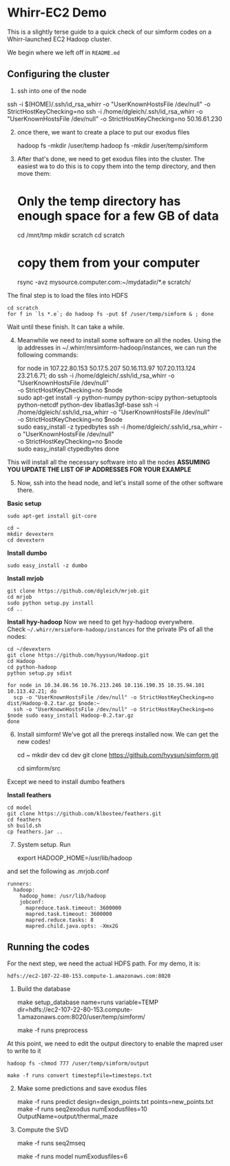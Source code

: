 Whirr-EC2 Demo
==============

This is a slightly terse guide to a quick check of our simform codes
on a Whirr-launched EC2 Hadoop cluster.

We begin where we left off in `README.md`

Configuring the cluster
-----------------------

1. ssh into one of the node

ssh -i $(HOME)/.ssh/id_rsa_whirr -o "UserKnownHostsFile /dev/null" -o StrictHostKeyChecking=no ssh -i /home/dgleich/.ssh/id_rsa_whirr -o "UserKnownHostsFile /dev/null" -o StrictHostKeyChecking=no 50.16.61.230

2. once there, we want to create a place to put our exodus files

    hadoop fs -mkdir /user/temp
    hadoop fs -mkdir /user/temp/simform
    
3. After that's done, we need to get exodus files into the cluster.
The easiest wa to do this is to copy them into the temp directory,
and then move them:    

    # Only the temp directory has enough space for a few GB of data
    cd /mnt/tmp
    mkdir scratch
    cd scratch
    # copy them from your computer 
    rsync -avz mysource.computer.com:~/mydatadir/*.e scratch/

The final step is to load the files into HDFS

    cd scratch
    for f in `ls *.e`; do hadoop fs -put $f /user/temp/simform & ; done

Wait until these finish.  It can take a while.

4.  Meanwhile we need to install some software on all the nodes.  Using
the ip addresses in ~/.whirr/mrsimform-hadoop/instances, we can run the following
commands:

    for node in 107.22.80.153 50.17.5.207 50.16.113.97 107.20.113.124 23.21.6.71; do
      ssh -i /home/dgleich/.ssh/id_rsa_whirr -o "UserKnownHostsFile /dev/null" \
        -o StrictHostKeyChecking=no $node \
        sudo apt-get install -y python-numpy python-scipy python-setuptools \
        python-netcdf python-dev libatlas3gf-base
      ssh -i /home/dgleich/.ssh/id_rsa_whirr -o "UserKnownHostsFile /dev/null" \
        -o StrictHostKeyChecking=no $node \
        sudo easy_install -z typedbytes
      ssh -i /home/dgleich/.ssh/id_rsa_whirr -o "UserKnownHostsFile /dev/null" \
        -o StrictHostKeyChecking=no $node \
        sudo easy_install ctypedbytes
    done  

This will install all the necessary software into all the nodes
**ASSUMING YOU UPDATE THE LIST OF IP ADDRESSES FOR YOUR EXAMPLE**

5. Now, ssh into the head node, and let's install some of the 
other software there.

**Basic setup**

    sudo apt-get install git-core

    cd ~
    mkdir devextern
    cd devextern

**Install dumbo**

    sudo easy_install -z dumbo
    
**Install mrjob**

    git clone https://github.com/dgleich/mrjob.git
    cd mrjob
    sudo python setup.py install
    cd ..

**Install hyy-hadoop**
Now we need to get hyy-hadoop everywhere.  
Check `~/.whirr/mrsimform-hadoop/instances`
for the private IPs of all the nodes:

    cd ~/devextern
    git clone https://github.com/hyysun/Hadoop.git
    cd Hadoop
    cd python-hadoop
    python setup.py sdist

    for node in 10.34.86.56 10.76.213.246 10.116.190.35 10.35.94.101 10.113.42.21; do
      scp -o "UserKnownHostsFile /dev/null" -o StrictHostKeyChecking=no  dist/Hadoop-0.2.tar.gz $node:~
      ssh -o "UserKnownHostsFile /dev/null" -o StrictHostKeyChecking=no $node sudo easy_install Hadoop-0.2.tar.gz
    done
    
6. Install simform! We've got all the prereqs installed now.  We can get the new codes!    

    cd ~
    mkdir dev
    cd dev
    git clone https://github.com/hyysun/simform.git

    cd simform/src

Except we need to install dumbo feathers    

**Install feathers**

    cd model
    git clone https://github.com/klbostee/feathers.git
    cd feathers
    sh build.sh
    cp feathers.jar ..
    
7. System setup.  Run    

    export HADOOP_HOME=/usr/lib/hadoop

and set the following as .mrjob.conf

    runners:
      hadoop:
        hadoop_home: /usr/lib/hadoop
        jobconf:
          mapreduce.task.timeout: 3600000
          mapred.task.timeout: 3600000
          mapred.reduce.tasks: 8
          mapred.child.java.opts: -Xmx2G
          
Running the codes
------------------          
          
For the next step, we need the actual HDFS path. For my demo, it is:

    hdfs://ec2-107-22-80-153.compute-1.amazonaws.com:8020      
    
1. Build the database    
    
    make setup_database name=runs variable=TEMP \
        dir=hdfs://ec2-107-22-80-153.compute-1.amazonaws.com:8020/user/temp/simform/

    make -f runs preprocess

At this point, we need to edit the output directory to enable the mapred user
to write to it

    hadoop fs -chmod 777 /user/temp/simform/output

    make -f runs convert timestepfile=timesteps.txt
        

2. Make some predictions and save exodus files

    make -f runs predict design=design_points.txt points=new_points.txt
    make -f runs seq2exodus  numExodusfiles=10 OutputName=output/thermal_maze

3. Compute the SVD

    make -f runs seq2mseq
    
    make -f runs model numExodusfiles=6
    
